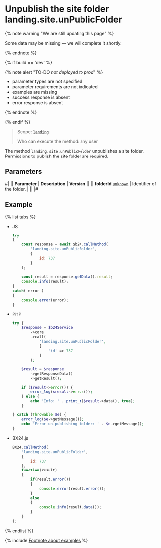 # Unpublish the site folder landing.site.unPublicFolder

{% note warning "We are still updating this page" %}

Some data may be missing — we will complete it shortly.

{% endnote %}

{% if build == 'dev' %}

{% note alert "TO-DO _not deployed to prod_" %}

- parameter types are not specified
- parameter requirements are not indicated
- examples are missing
- success response is absent
- error response is absent

{% endnote %}

{% endif %}

> Scope: [`landing`](../../scopes/permissions.md)
>
> Who can execute the method: any user

The method `landing.site.unPublicFolder` unpublishes a site folder. Permissions to publish the site folder are required.

## Parameters

#|
|| **Parameter** | **Description** | **Version** ||
|| **folderId**
[`unknown`](../../data-types.md) | Identifier of the folder. | ||
|#

## Example

{% list tabs %}

- JS

    ```js
    try
    {
    	const response = await $b24.callMethod(
    		'landing.site.unPublicFolder',
    		{
    			id: 737
    		}
    	);
    	
    	const result = response.getData().result;
    	console.info(result);
    }
    catch( error )
    {
    	console.error(error);
    }
    ```

- PHP

    ```php
    try {
        $response = $b24Service
            ->core
            ->call(
                'landing.site.unPublicFolder',
                [
                    'id' => 737
                ]
            );
    
        $result = $response
            ->getResponseData()
            ->getResult();
    
        if ($result->error()) {
            error_log($result->error());
        } else {
            echo 'Info: ' . print_r($result->data(), true);
        }
    
    } catch (Throwable $e) {
        error_log($e->getMessage());
        echo 'Error un-publishing folder: ' . $e->getMessage();
    }
    ```

- BX24.js

    ```js
    BX24.callMethod(
        'landing.site.unPublicFolder',
        {
            id: 737
        },
        function(result)
        {
            if(result.error())
            {
                console.error(result.error());
            }
            else
            {
                console.info(result.data());
            }
        }
    );
    ```

{% endlist %}

{% include [Footnote about examples](../../../_includes/examples.md) %}